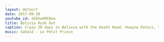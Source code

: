 ```yaml
---
layout: default
date: 2017-09-30
youtube_id: 2E6hwkMCBzw
title: Bolivia Rush Out
caption: Crazy 20 days in Bolivia with the Death Road, Huayna Potosi, the Salar de Uyuni and everything!<br />Last video in South America and last video with my lovely Rick and Cheryl! You guys are gonna be missed!<br />Love.
music: Sahalé - Le Petit Prince
---
```

